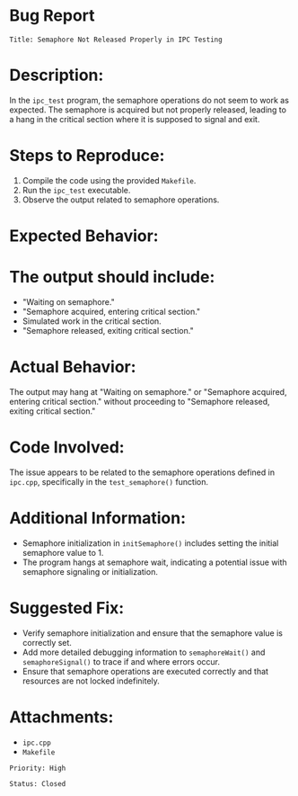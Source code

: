 #                                                                     Bug Report

`Title: Semaphore Not Released Properly in IPC Testing`

#                                                           Description:
In the `ipc_test` program, the semaphore operations do not seem to work as expected. The semaphore is acquired but not properly released, leading to a hang in the critical section where it is supposed to signal and exit.

#                                              Steps to Reproduce:
1. Compile the code using the provided `Makefile`.
2. Run the `ipc_test` executable.
3. Observe the output related to semaphore operations.

#                                              Expected Behavior:
#                                 The output should include:
- "Waiting on semaphore."
- "Semaphore acquired, entering critical section."
- Simulated work in the critical section.
- "Semaphore released, exiting critical section."

#                                           Actual Behavior:
The output may hang at "Waiting on semaphore." or "Semaphore acquired, entering critical section." without proceeding to "Semaphore released, exiting critical section."

#                                      Code Involved:
The issue appears to be related to the semaphore operations defined in `ipc.cpp`, specifically in the `test_semaphore()` function.

#                               Additional Information:
- Semaphore initialization in `initSemaphore()` includes setting the initial semaphore value to 1.
- The program hangs at semaphore wait, indicating a potential issue with semaphore signaling or initialization.

#                            Suggested Fix:
- Verify semaphore initialization and ensure that the semaphore value is correctly set.
- Add more detailed debugging information to `semaphoreWait()` and `semaphoreSignal()` to trace if and where errors occur.
- Ensure that semaphore operations are executed correctly and that resources are not locked indefinitely.

#                             Attachments:
- `ipc.cpp`
- `Makefile`

`Priority: High`

`Status: Closed`
